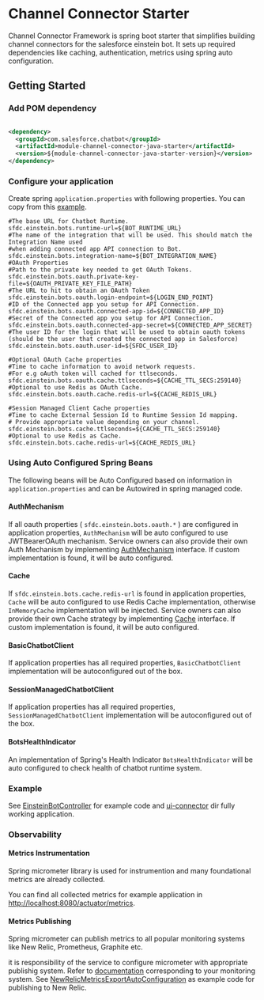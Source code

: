 # Channel Connector Starter

Channel Connector Framework is spring boot starter that simplifies building channel connectors for
the salesforce einstein bot. It sets up required dependencies like caching, authentication, metrics
using spring auto configuration.

## Getting Started

### Add POM dependency

```xml

<dependency>
  <groupId>com.salesforce.chatbot</groupId>
  <artifactId>module-channel-connector-java-starter</artifactId>
  <version>${module-channel-connector-java-starter-version}</version>
</dependency>
```

### Configure your application

Create spring `application.properties` with following properties. You can copy from
this [example](../channel-connector-example/src/main/resources/application.properties).

```properties
#The base URL for Chatbot Runtime.
sfdc.einstein.bots.runtime-url=${BOT_RUNTIME_URL}
#The name of the integration that will be used. This should match the Integration Name used
#when adding connected app API connection to Bot.
sfdc.einstein.bots.integration-name=${BOT_INTEGRATION_NAME}
#OAuth Properties
#Path to the private key needed to get OAuth Tokens.
sfdc.einstein.bots.oauth.private-key-file=${OAUTH_PRIVATE_KEY_FILE_PATH}
#The URL to hit to obtain an OAuth Token
sfdc.einstein.bots.oauth.login-endpoint=${LOGIN_END_POINT}
#ID of the Connected app you setup for API Connection.
sfdc.einstein.bots.oauth.connected-app-id=${CONNECTED_APP_ID}
#Secret of the Connected app you setup for API Connection.
sfdc.einstein.bots.oauth.connected-app-secret=${CONNECTED_APP_SECRET}
#The user ID for the login that will be used to obtain oauth tokens (should be the user that created the connected app in Salesforce)
sfdc.einstein.bots.oauth.user-id=${SFDC_USER_ID}

#Optional OAuth Cache properties
#Time to cache information to avoid network requests. 
#For e.g oAuth token will cached for ttlseconds.
sfdc.einstein.bots.oauth.cache.ttlseconds=${CACHE_TTL_SECS:259140}
#Optional to use Redis as OAuth Cache.
sfdc.einstein.bots.oauth.cache.redis-url=${CACHE_REDIS_URL}

#Session Managed Client Cache properties
#Time to cache External Session Id to Runtime Session Id mapping.
# Provide appropriate value depending on your channel.
sfdc.einstein.bots.cache.ttlseconds=${CACHE_TTL_SECS:259140}
#Optional to use Redis as Cache.
sfdc.einstein.bots.cache.redis-url=${CACHE_REDIS_URL}
```

### Using Auto Configured Spring Beans

The following beans will be Auto Configured based on information in `application.properties` and can
be Autowired in spring managed code.

#### AuthMechanism

If all oauth properties ( `sfdc.einstein.bots.oauth.*` ) are configured in application
properties, `AuthMechanism` will be auto configured to use JWTBearerOAuth mechanism. Service owners
can also provide their own Auth Mechanism by
implementing  [AuthMechanism](https://github.com/forcedotcom/einstein-bot-sdk-java/blob/master/src/main/java/com/salesforce/einsteinbot/sdk/auth/AuthMechanism.java)
interface. If custom implementation is found, it will be auto configured.

#### Cache

If `sfdc.einstein.bots.cache.redis-url` is found in application properties, `Cache`  will be auto
configured to use Redis Cache implementation, otherwise `InMemoryCache` implementation will be
injected. Service owners can also provide their own Cache strategy by
implementing [Cache](https://github.com/forcedotcom/einstein-bot-sdk-java/blob/master/src/main/java/com/salesforce/einsteinbot/sdk/cache/Cache.java)
interface. If custom implementation is found, it will be auto configured.

#### BasicChatbotClient

If application properties has all required properties,  `BasicChatbotClient` implementation will
be autoconfigured out of the box.

#### SessionManagedChatbotClient

If application properties has all required properties,  `SessionManagedChatbotClient` implementation will
be autoconfigured out of the box.

#### BotsHealthIndicator

An implementation of Spring's Health Indicator `BotsHealthIndicator` will be auto configured to
check health of chatbot runtime system.

### Example

See [EinsteinBotController](../examples/ui-connector/src/main/java/com/salesforce/einsteinbot/connector/example/EinsteinBotController.java) for example code and [ui-connector](../examples/ui-connector) dir fully working application.

### Observability

#### Metrics Instrumentation

Spring micrometer library is used for instrumention and many foundational metrics are already
collected.

You can find all collected metrics for example application
in  [http://localhost:8080/actuator/metrics](http://localhost:8080/actuator/metrics/).

#### Metrics Publishing

Spring micrometer can publish metrics to all popular monitoring systems like New Relic, Prometheus,
Graphite etc.

it is responsibility of the service to configure micrometer with appropriate publishig system. Refer
to [documentation](https://micrometer.io/docs) corresponding to your monitoring system.
See [NewRelicMetricsExportAutoConfiguration](../examples/ui-connector/src/main/java/com/salesforce/einsteinbot/connector/example/NewRelicMetricsExportAutoConfiguration.java)
as example code for publishing to New Relic.
